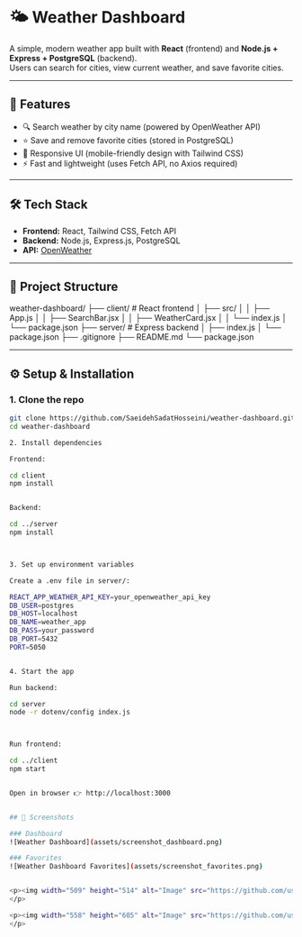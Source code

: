 # 🌤 Weather Dashboard

A simple, modern weather app built with **React** (frontend) and **Node.js + Express + PostgreSQL** (backend).  
Users can search for cities, view current weather, and save favorite cities.

---

## 🚀 Features
- 🔍 Search weather by city name (powered by OpenWeather API)  
- ⭐ Save and remove favorite cities (stored in PostgreSQL)  
- 📱 Responsive UI (mobile-friendly design with Tailwind CSS)  
- ⚡ Fast and lightweight (uses Fetch API, no Axios required)  

---

## 🛠️ Tech Stack
- **Frontend:** React, Tailwind CSS, Fetch API  
- **Backend:** Node.js, Express.js, PostgreSQL  
- **API:** [OpenWeather](https://openweathermap.org/api)  

---

## 📂 Project Structure

weather-dashboard/
├── client/              # React frontend
│   ├── src/
│   │   ├── App.js
│   │   ├── SearchBar.jsx
│   │   ├── WeatherCard.jsx
│   │   └── index.js
│   └── package.json
├── server/              # Express backend
│   ├── index.js
│   └── package.json
├── .gitignore
├── README.md
└── package.json




---

## ⚙️ Setup & Installation

### 1. Clone the repo
```bash
git clone https://github.com/SaeidehSadatHosseini/weather-dashboard.git
cd weather-dashboard

2. Install dependencies

Frontend:

cd client
npm install


Backend:

cd ../server
npm install



3. Set up environment variables

Create a .env file in server/:

REACT_APP_WEATHER_API_KEY=your_openweather_api_key
DB_USER=postgres
DB_HOST=localhost
DB_NAME=weather_app
DB_PASS=your_password
DB_PORT=5432
PORT=5050


4. Start the app

Run backend:

cd server
node -r dotenv/config index.js



Run frontend:

cd ../client
npm start


Open in browser 👉 http://localhost:3000


## 🎨 Screenshots

### Dashboard
![Weather Dashboard](assets/screenshot_dashboard.png)

### Favorites
![Weather Dashboard Favorites](assets/screenshot_favorites.png)


<p><img width="509" height="514" alt="Image" src="https://github.com/user-attachments/assets/b7b045b8-0aa0-4260-b021-3cdf311b8f6a" />
</p>

<p><img width="558" height="605" alt="Image" src="https://github.com/user-attachments/assets/4e2a20f3-a2b2-4c21-81e5-ae8efc5537e9" />
</p>


